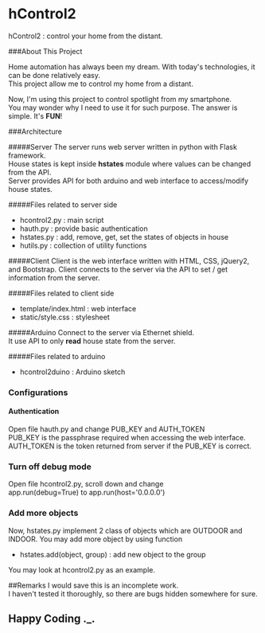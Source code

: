 # hControl2
hControl2 : control your home from the distant.

###About This Project

Home automation has always been my dream. With today's technologies, it can be done relatively easy.  
This project allow me to control my home from a distant.  

Now, I'm using this project to control spotlight from my smartphone.  
You may wonder why I need to use it for such purpose. The answer is simple. It's **FUN**!


###Architecture

#####Server
The server runs web server written in python with Flask framework.  
House states is kept inside **hstates** module where values can be changed from the API.  
Server provides API for both arduino and web interface to access/modify house states.

#####Files related to server side
- hcontrol2.py : main script
- hauth.py : provide basic authentication
- hstates.py : add, remove, get, set the states of objects in house
- hutils.py : collection of utility functions

#####Client
Client is the web interface written with HTML, CSS, jQuery2, and Bootstrap.
Client connects to the server via the API to set / get information from the server.

#####Files related to client side
- template/index.html : web interface
- static/style.css : stylesheet

#####Arduino
Connect to the server via Ethernet shield.  
It use API to only **read** house state from the server.

#####Files related to arduino
- hcontrol2duino : Arduino sketch


### Configurations

#### Authentication
Open file hauth.py and change PUB_KEY and AUTH_TOKEN  
PUB_KEY is the passphrase required when accessing the web interface.  
AUTH_TOKEN is the token returned from server if the PUB_KEY is correct.

### Turn off debug mode
Open file hcontrol2.py, scroll down and change  
app.run(debug=True) to app.run(host='0.0.0.0')

### Add more objects
Now, hstates.py implement 2 class of objects which are OUTDOOR and INDOOR.
You may add more object by using function
- hstates.add(object, group) : add new object to the group

You may look at hcontrol2.py as an example.

##Remarks
I would save this is an incomplete work.  
I haven't tested it thoroughly, so there are bugs hidden somewhere for sure.

## Happy Coding ._.
